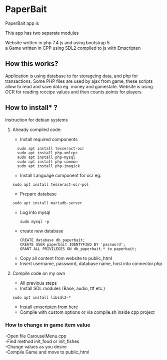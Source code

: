 # PaperBait

PaperBait app is <br/>

This app has two separate modules<br/>

Website written in php 7.4 js and using bootstrap 5<br/> a
Game written in CPP using SDL2 compiled to js with Emscripten<br/>

## How this works?

Application is using database to for storageing data, and php for transactions.
Some PHP files are used by ajax from game, these scripts allow to read and save data eg. money and gamestate.
Website is using OCR for reading receipe values and then counts points for players

## How to install* ?
Instruction for debian systems

1. Already compiled code:<br/>
    - Install required components 
    ```
      sudo apt install tesseract-ocr
      sudo apt install php-xmlrpc
      sudo apt install php-mysql
      sudo apt install php-common
      sudo apt install php-imagick

    ```
    - Install Language component for ocr eg.
    ```
    sudo apt install tesseract-ocr-pol
    ```
    - Prepare database<br/>
    ```
    sudo apt install mariadb-server
    ```
    
    - Log into mysql
        ```
        sudo mysql -p
        ```
    - create new database
        ```
        CREATE database db_paperbait;
        CREATE USER paperbait IDENTYFIED BY 'password';
        GRANT ALL PRIVILEGES ON db_paperbait.* to paperbait;
        ```
    - Copy all content from website to public_html<br/>
    - Insert username, password, database name, host into connector.php<br/>
2. Compile code on my own<br/>
    - All previous steps<br/>
    - Install SDL modules (Base, audio, ttf etc.)<br/>
    ```
    sudo apt install libsdl2-*
    ```
    - Install emscripten [from here](https://emscripten.org)<br/>
    - Compile with custom options or via compile.sh inside cpp project<br/>
    

### How to change in game item value
-Open file CarouselMenu.cpp<br/>
-Find method init_food or init_fishes<br/>
-Change values as you desire<br/>
-Compile Game and move to public_html<br/>
